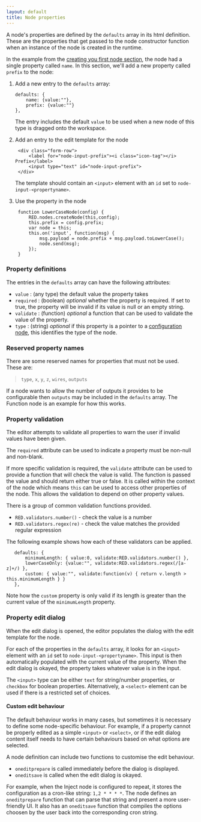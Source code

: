 ```yaml
---
layout: default
title: Node properties
---
```


A node's properties are defined by the `defaults` array in its html definition.
These are the properties that get passed to the node constructor function when
an instance of the node is created in the runtime. 

In the example from the [creating you first node section](first-node.html), the
node had a single property called `name`. In this section, we'll add a new
property called `prefix` to the node:

1. Add a new entry to the `defaults` array:

       defaults: {
           name: {value:""},
           prefix: {value:""}
       },
   
   The entry includes the default `value` to be used when a new node of this type
   is dragged onto the workspace.
   
2. Add an entry to the edit template for the node

        <div class="form-row">
            <label for="node-input-prefix"><i class="icon-tag"></i> Prefix</label>
            <input type="text" id="node-input-prefix">
        </div>

    The template should contain an `<input>` element with an `id` set to 
    `node-input-<propertyname>`.
    
3. Use the property in the node

        function LowerCaseNode(config) {
            RED.nodes.createNode(this,config);
            this.prefix = config.prefix;
            var node = this;
            this.on('input', function(msg) {
                msg.payload = node.prefix + msg.payload.toLowerCase();
                node.send(msg);
            });
        }

### Property definitions

The entries in the `defaults` array can have the following attributes:

- `value` : (any type) the default value the property takes
- `required` : (boolean) *optional* whether the property is required. If set to
  true, the property will be invalid if its value is null or an empty string.
- `validate` : (function) *optional* a function that can be used to validate the
  value of the property.
- `type` : (string) *optional* if this property is a pointer to a
  [configuration node](config-nodes.html),  this identifies the type of the node.

### Reserved property names

There are some reserved names for properties that must not be used. These are:

> `type`, `x`, `y`, `z`, `wires`, `outputs`


If a node wants to allow the number of outputs it provides to be configurable
then `outputs` may be included in the `defaults` array. The Function node is
an example for how this works.
  
### Property validation

The editor attempts to validate all properties to warn the user if invalid values
have been given.

The `required` attribute can be used to indicate a property must be non-null and
non-blank.

If more specific validation is required, the `validate` attribute can be used to 
provide a function that will check the value is valid. The function is passed the
value and should return either true or false. It is called within the context of
the node which means `this` can be used to access other properties of the node.
This allows the validation to depend on other property values.

There is a group of common validation functions provided.

 - `RED.validators.number()` - check the value is a number
 - `RED.validators.regex(re)` - check the value matches the provided regular
   expression


The following example shows how each of these validators can be applied.

       defaults: {
           minimumLength: { value:0, validate:RED.validators.number() },
           lowerCaseOnly: {value:"", validate:RED.validators.regex(/[a-z]+/) },
           custom: { value:"", validate:function(v) { return v.length > this.minimumLength } }
       },

Note how the `custom` property is only valid if its length is greater than the
current value of the `minimumLength` property.

### Property edit dialog

When the edit dialog is opened, the editor populates the dialog with the edit
template for the node.

For each of the properties in the `defaults` array, it looks for an `<input>`
element with an `id` set to `node-input-<propertyname>`. This input is then
automatically populated with the current value of the property. When the edit
dialog is okayed, the property takes whatever value is in the input.
    
The `<input>` type can be either `text` for string/number properties, or 
`checkbox` for boolean properties. Alternatively, a `<select>` element can be
used if there is a restricted set of choices.

#### Custom edit behaviour

The default behaviour works in many cases, but sometimes it is necessary to
define some node-specific behaviour. For example, if a property cannot be
properly edited as a simple `<input>` or `<select>`, or if the edit dialog
content itself needs to have certain behaviours based on what options are
selected.

A node definition can include two functions to customise the edit behaviour.

 - `oneditprepare` is called immediately before the dialog is displayed.
 - `oneditsave` is called when the edit dialog is okayed.

For example, when the Inject node is configured to repeat, it stores the
configuration as a cron-like string: `1,2 * * * *`. The node defines an
`oneditprepare` function that can parse that string and present a more
user-friendly UI. It also has an `oneditsave` function that compiles the options
choosen by the user back into the corresponding cron string.

